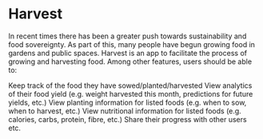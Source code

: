 # Harvest
In recent times there has been a greater push towards sustainability and food sovereignty. As part of this, many people have begun growing food in gardens and public spaces. Harvest is an app to facilitate the process of growing and harvesting food. Among other features, users should be able to: 

Keep track of the food they have sowed/planted/harvested View analytics of their food yield (e.g. weight harvested this month, predictions for future yields, etc.) 
View planting information for listed foods (e.g. when to sow, when to harvest, etc.) 
View nutritional information for listed foods (e.g. calories, carbs, protein, fibre, etc.) 
Share their progress with other users 
etc.
